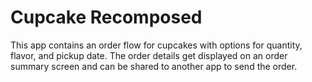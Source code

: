 # Cupcake Recomposed

This app contains an order flow for cupcakes with options for quantity, flavor, and pickup date.
The order details get displayed on an order summary screen and can be shared to another app to
send the order.
